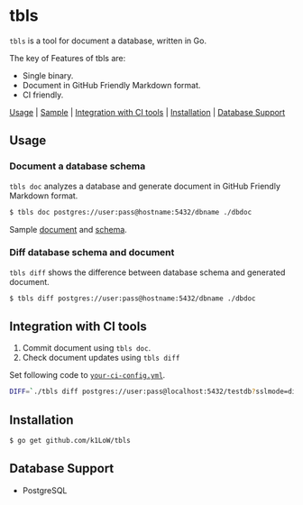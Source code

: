 # tbls

`tbls` is a tool for document a database, written in Go.

The key of Features of tbls are:

- Single binary.
- Document in GitHub Friendly Markdown format.
- CI friendly.

[Usage](#usage) | [Sample](sample/) | [Integration with CI tools](#integration-with-ci-tools) | [Installation](#installation) | [Database Support](#database-support)

## Usage

### Document a database schema

`tbls doc` analyzes a database and generate document in GitHub Friendly Markdown format.

``` sh
$ tbls doc postgres://user:pass@hostname:5432/dbname ./dbdoc
```

Sample [document](sample/) and [schema](test/pg.sql).

### Diff database schema and document

`tbls diff` shows the difference between database schema and generated document.

``` sh
$ tbls diff postgres://user:pass@hostname:5432/dbname ./dbdoc
```

## Integration with CI tools

1. Commit document using `tbls doc`.
2. Check document updates using `tbls diff`

Set following code to [`your-ci-config.yml`](.travis.yml).

``` sh
DIFF=`./tbls diff postgres://user:pass@localhost:5432/testdb?sslmode=disable ./dbdoc` && if [ ! -z "$DIFF" ]; then echo "document does not updated."; echo $DIFF; exit 1; fi
```

## Installation

``` sh
$ go get github.com/k1LoW/tbls
```

## Database Support

- PostgreSQL
